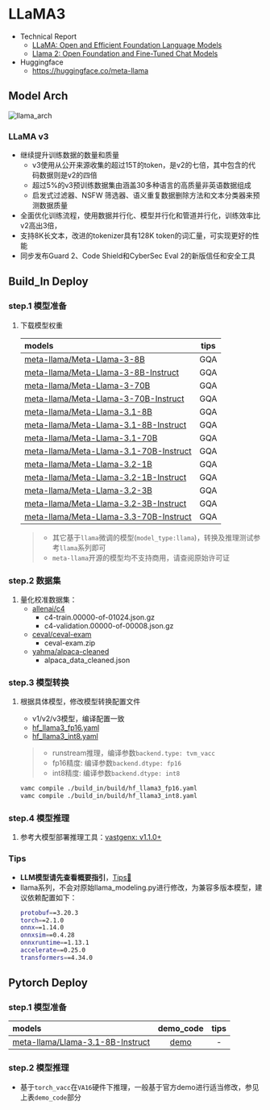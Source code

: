 # LLaMA3

- Technical Report
    - [LLaMA: Open and Efficient Foundation Language Models](https://arxiv.org/abs/2302.13971)
    - [Llama 2: Open Foundation and Fine-Tuned Chat Models]( https://arxiv.org/abs/2307.09288)
- Huggingface
    - https://huggingface.co/meta-llama


## Model Arch
![llama_arch](../../images/llm/llama/llama_arch.png)


### LLaMA v3
- 继续提升训练数据的数量和质量
    - v3使用从公开来源收集的超过15T的token，是v2的七倍，其中包含的代码数据则是v2的四倍
    - 超过5%的v3预训练数据集由涵盖30多种语言的高质量非英语数据组成
    - 启发式过滤器、NSFW 筛选器、语义重复数据删除方法和文本分类器来预测数据质量
- 全面优化训练流程，使用数据并行化、模型并行化和管道并行化，训练效率比v2高出3倍，
- 支持8K长文本，改进的tokenizer具有128K token的词汇量，可实现更好的性能
- 同步发布Guard 2、Code Shield和CyberSec Eval 2的新版信任和安全工具


## Build_In Deploy

### step.1 模型准备

1. 下载模型权重

    | models  | tips |
    | :--- | :--: | 
    | [meta-llama/Meta-Llama-3-8B](https://huggingface.co/meta-llama/Meta-Llama-3-8B/) | GQA |
    | [meta-llama/Meta-Llama-3-8B-Instruct](https://huggingface.co/meta-llama/Meta-Llama-3-8B-Instruct/) | GQA |
    | [meta-llama/Meta-Llama-3-70B](https://huggingface.co/meta-llama/Meta-Llama-3-70B/) | GQA |
    | [meta-llama/Meta-Llama-3-70B-Instruct](https://huggingface.co/meta-llama/Meta-Llama-3-70B-Instruct/) | GQA |
    | [meta-llama/Meta-Llama-3.1-8B](https://huggingface.co/meta-llama/Meta-Llama-3.1-8B/) | GQA |
    | [meta-llama/Meta-Llama-3.1-8B-Instruct](https://huggingface.co/meta-llama/Meta-Llama-3.1-8B-Instruct/) | GQA |
    | [meta-llama/Meta-Llama-3.1-70B](https://huggingface.co/meta-llama/Meta-Llama-3.1-70B/) | GQA |
    | [meta-llama/Meta-Llama-3.1-70B-Instruct](https://huggingface.co/meta-llama/Meta-Llama-3.1-70B-Instruct/) | GQA |
    | [meta-llama/Meta-Llama-3.2-1B](https://huggingface.co/meta-llama/Meta-Llama-3.2-1B/) | GQA |
    | [meta-llama/Meta-Llama-3.2-1B-Instruct](https://huggingface.co/meta-llama/Meta-Llama-3.2-1B-Instruct/) | GQA |
    | [meta-llama/Meta-Llama-3.2-3B](https://huggingface.co/meta-llama/Meta-Llama-3.2-3B/) | GQA |
    | [meta-llama/Meta-Llama-3.2-3B-Instruct](https://huggingface.co/meta-llama/Meta-Llama-3.2-3B-Instruct/) | GQA |
    | [meta-llama/Meta-Llama-3.3-70B-Instruct](https://huggingface.co/meta-llama/Meta-Llama-3.3-70B-Instruct/) | GQA |

    > - 其它基于`llama`微调的模型(`model_type:llama`)，转换及推理测试参考`llama`系列即可
    > - `meta-llama`开源的模型均不支持商用，请查阅原始许可证

### step.2 数据集

1. 量化校准数据集：
    - [allenai/c4](https://hf-mirror.com/datasets/allenai/c4/tree/main/en)
        - c4-train.00000-of-01024.json.gz
        - c4-validation.00000-of-00008.json.gz
    - [ceval/ceval-exam](https://hf-mirror.com/datasets/ceval/ceval-exam/tree/main)
        - ceval-exam.zip
    - [yahma/alpaca-cleaned](https://hf-mirror.com/datasets/yahma/alpaca-cleaned/tree/main)
        - alpaca_data_cleaned.json

### step.3 模型转换

1. 根据具体模型，修改模型转换配置文件
    - v1/v2/v3模型，编译配置一致
    - [hf_llama3_fp16.yaml](./build_in/build/hf_llama3_fp16.yaml)
    - [hf_llama3_int8.yaml](./build_in/build/hf_llama3_int8.yaml)

    > - runstream推理，编译参数`backend.type: tvm_vacc`
    > - fp16精度: 编译参数`backend.dtype: fp16`
    > - int8精度: 编译参数`backend.dtype: int8`
    
    ```bash
    vamc compile ./build_in/build/hf_llama3_fp16.yaml
    vamc compile ./build_in/build/hf_llama3_int8.yaml
    ```

### step.4 模型推理
1. 参考大模型部署推理工具：[vastgenx: v1.1.0+](../../docs/vastgenx/README.md)

### Tips
- **LLM模型请先查看概要指引**，[Tips🔔](../README.md)
- llama系列，不会对原始llama_modeling.py进行修改，为兼容多版本模型，建议依赖配置如下：
    ```bash
    protobuf==3.20.3
    torch==2.1.0
    onnx==1.14.0
    onnxsim==0.4.28
    onnxruntime==1.13.1
    accelerate==0.25.0
    transformers==4.34.0
    ```

## Pytorch Deploy

### step.1 模型准备
|  models |    demo_code    |  tips |
| :------ | :------: | :------: |
|[meta-llama/Llama-3.1-8B-Instruct](https://hf-mirror.com/meta-llama/Llama-3.1-8B-Instruct)|[demo](./pytorch/demo/llama3.1_8b.py) |  - |

### step.2 模型推理
- 基于`torch_vacc`在`VA16`硬件下推理，一般基于官方demo进行适当修改，参见上表`demo_code`部分
